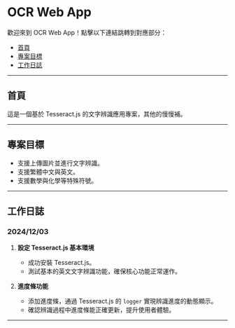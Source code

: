 # OCR Web App

歡迎來到 OCR Web App！點擊以下連結跳轉到對應部分：
- [首頁](#首頁)
- [專案目標](#專案目標)
- [工作日誌](#工作日誌)

---

## 首頁
這是一個基於 Tesseract.js 的文字辨識應用專案，其他的慢慢補。

---

## 專案目標
- 支援上傳圖片並進行文字辨識。
- 支援繁體中文與英文。
- 支援數學與化學等特殊符號。

---

## 工作日誌
### 2024/12/03
1. **設定 Tesseract.js 基本環境**
   - 成功安裝 Tesseract.js。
   - 測試基本的英文文字辨識功能，確保核心功能正常運作。

2. **進度條功能**
   - 添加進度條，通過 Tesseract.js 的 `logger` 實現辨識進度的動態顯示。
   - 確認辨識過程中進度條能正確更新，提升使用者體驗。
---
